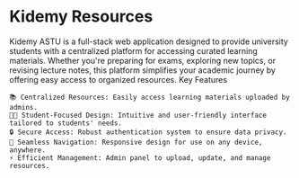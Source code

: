 # Kidemy Resources

Kidemy ASTU is a full-stack web application designed to provide university students with a centralized platform for accessing curated learning materials. Whether you're preparing for exams, exploring new topics, or revising lecture notes, this platform simplifies your academic journey by offering easy access to organized resources.
Key Features

    📚 Centralized Resources: Easily access learning materials uploaded by admins.
    🧑‍🎓 Student-Focused Design: Intuitive and user-friendly interface tailored to students' needs.
    🔒 Secure Access: Robust authentication system to ensure data privacy.
    🔄 Seamless Navigation: Responsive design for use on any device, anywhere.
    ⚡ Efficient Management: Admin panel to upload, update, and manage resources.
